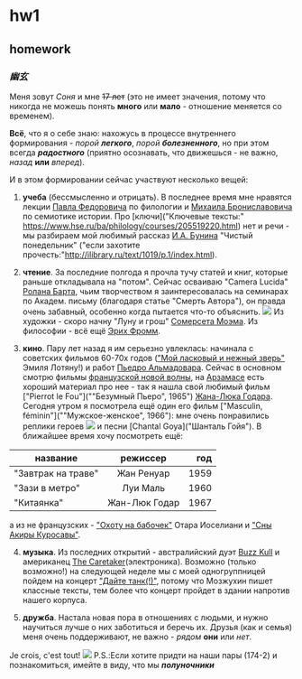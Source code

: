 # hw1
## homework
### ***幽玄***

Меня зовут _Соня_ и мне ~~17 лет~~ (это не имеет значения, потому что никогда не можешь понять __много__ или __мало__ - отношение меняется со временем).

**Всё**, что я о себе знаю: нахожусь в процессе внутреннего формирования - *порой __легкого__*, *порой __болезненного__*, но при этом всегда ___радостного___ (приятно осознавать, что движешься - не важно, *назад* **или** *вперед*).
 
И в этом формировании сейчас участвуют несколько вещей:
1. **учеба** (бессмысленно и отрицать). В последнее время мне нравятся лекции [Павла Федоровича](https://www.hse.ru/org/persons/132998458) по филологии и [Михаила Брониславовича](https://www.hse.ru/org/persons/34803527) по семиотике истории. Про [ключи]("Ключевые тексты:" https://www.hse.ru/ba/philology/courses/205519220.html) нет и речи - мы разбираем мой любимый рассказ [И.А. Бунина](https://ru.wikipedia.org/wiki/%D0%91%D1%83%D0%BD%D0%B8%D0%BD,_%D0%98%D0%B2%D0%B0%D0%BD_%D0%90%D0%BB%D0%B5%D0%BA%D1%81%D0%B5%D0%B5%D0%B2%D0%B8%D1%87) "Чистый понедельник" ("если захотите прочесть:"http://ilibrary.ru/text/1019/p.1/index.html). 

2. **чтение**. За последние полгода я прочла тучу статей и книг, которые раньше откладывала на "потом". Сейчас осваиваю "Camera Lucida" [Ролана Барта](https://ru.wikipedia.org/wiki/%D0%91%D0%B0%D1%80%D1%82,_%D0%A0%D0%BE%D0%BB%D0%B0%D0%BD), чьим творчеством я заинтересовалась на семинарах по Академ. письму (благодаря статье "Смерть Автора"), он правда очень забавный, особенно когда пытается что-то объяснить. ![](http://novymirjournal.ru/images/easyblog_images/539/89342159_o.jpg) Из художки - скоро начну "Луну и грош" [Сомерсета Моэма](https://ru.wikipedia.org/wiki/%D0%9C%D0%BE%D1%8D%D0%BC,_%D0%A3%D0%B8%D0%BB%D1%8C%D1%8F%D0%BC_%D0%A1%D0%BE%D0%BC%D0%B5%D1%80%D1%81%D0%B5%D1%82). Из философии - всё ещё [Эрих Фромм](https://ru.wikipedia.org/wiki/%D0%A4%D1%80%D0%BE%D0%BC%D0%BC,_%D0%AD%D1%80%D0%B8%D1%85).

3. **кино**. Пару лет назад я им серьезно увлеклась: начинала с советских фильмов 60-70х годов (["Мой ласковый и нежный зверь"](https://my.mail.ru/v/ussr_hd/video/music/505.html?from=videoplayer) Эмиля Лотяну!) и работ [Пьедро Альмадовара](https://ru.wikipedia.org/wiki/%D0%90%D0%BB%D1%8C%D0%BC%D0%BE%D0%B4%D0%BE%D0%B2%D0%B0%D1%80,_%D0%9F%D0%B5%D0%B4%D1%80%D0%BE). Сейчас в основном смотрю фильмы [французской новой волны](https://ru.wikipedia.org/wiki/%D0%A4%D1%80%D0%B0%D0%BD%D1%86%D1%83%D0%B7%D1%81%D0%BA%D0%B0%D1%8F_%D0%BD%D0%BE%D0%B2%D0%B0%D1%8F_%D0%B2%D0%BE%D0%BB%D0%BD%D0%B0), на [Арзамасе](http://arzamas.academy/materials/1396) есть хороший материал про нее - так я нашла свой любимый фильм ["Pierrot le Fou"](""Безумный Пьеро", 1965") [Жана-Люка Годара](https://ru.wikipedia.org/wiki/%D0%93%D0%BE%D0%B4%D0%B0%D1%80,_%D0%96%D0%B0%D0%BD-%D0%9B%D1%8E%D0%BA). Сегодня утром я посмотрела ещё один его фильм ["Masculin, féminin"](""Мужское-женское", 1966"): мне очень понравились реплики героев ![](http://midcenturycinema.org/sites/midcenturycinema.org/files/vlcsnap-2016-03-26-14h44m21s003.png)  и песни [Chantal Goya]("Шанталь Гойя"). 
В ближайшее время хочу посмотреть ещё:

название|режиссер|год
---|:---:|---:
"Завтрак на траве"| Жан Ренуар|1959
"Зази в метро"| Луи Маль|1960
"Китаянка"|Жан-Люк Годар|1967

а из не французских - ["Охоту на бабочек"](https://www.kinopoisk.ru/film/okhota-na-babochek-1992-94962/) Отара Иоселиани и ["Сны Акиры Куросавы"](https://www.kinopoisk.ru/film/sny-akiry-kurosavy-1990-7104/).

4. **музыка**. Из последних открытий - австралийский дуэт [Buzz Kull](https://music.yandex.ru/artist/3370579?from=serp) и американец [The Caretaker](https://en.wikipedia.org/wiki/The_Caretaker_(musician))(электроника). Возможно (только возможно!) на следующей неделе мы с моей одногруппницей пойдем на концерт ["Дайте танк(!)"](https://ru.wikipedia.org/wiki/%D0%94%D0%B0%D0%B9%D1%82%D0%B5_%D1%82%D0%B0%D0%BD%D0%BA_(!)), потому что Мозжухин пишет классные тексты, тем более что концерт пройдет в здании напротив нашего корпуса.

5. **дружба**. Настала новая пора в отношениях с людьми, и нужно научиться лучше о них заботиться и беречь их. Друзья (как и семья) меня очень поддерживают, не важно - *рядом* __они__ или *нет*.

Je crois, c'est tout!
![](http://78.media.tumblr.com/24740fc9a6df4fc1f2f69e689aa59cbd/tumblr_ng0p3erR9W1s7urk3o1_1280.jpg)
P.S.:Если хотите придти на наши пары (174-2) и познакомиться, имейте в виду, что мы ***полуночники***
